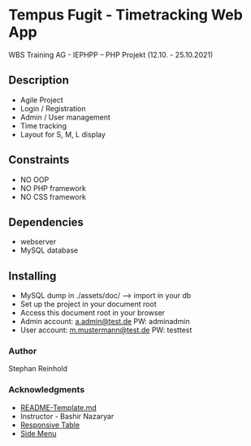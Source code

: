 # Tempus Fugit - Timetracking Web App

WBS Training AG - IEPHPP – PHP Projekt (12.10. - 25.10.2021)

## Description

* Agile Project
* Login / Registration
* Admin / User management
* Time tracking
* Layout for S, M, L display

## Constraints

* NO OOP
* NO PHP framework
* NO CSS framework

## Dependencies

* webserver
* MySQL database

## Installing

* MySQL dump in ./assets/doc/ --> import in your db
* Set up the project in your document root
* Access this document root in your browser
* Admin account: a.admin@test.de PW: adminadmin
* User account: m.mustermann@test.de PW: testtest

### Author

Stephan Reinhold

### Acknowledgments

* [README-Template.md](https://gist.github.com/DomPizzie/7a5ff55ffa9081f2de27c315f5018afc#file-readme-template-md)
* Instructor - Bashir Nazaryar
* [Responsive Table](https://www.youtube.com/watch?v=HKWtJPumb7g)
* [Side Menu](https://www.youtube.com/watch?v=gXkqy0b4M5g&t=1737s)